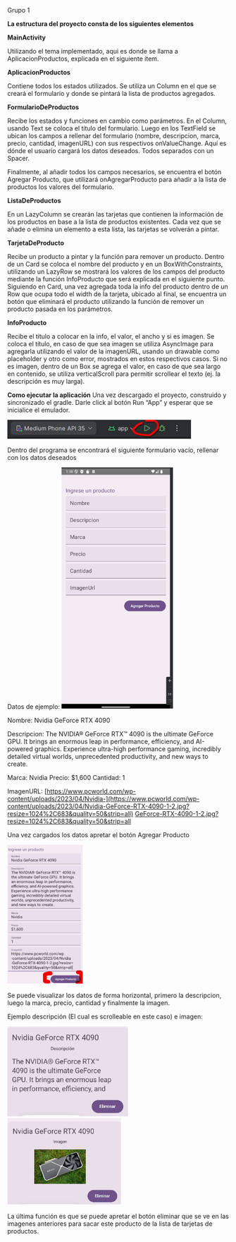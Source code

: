﻿Grupo 1

**La estructura del proyecto consta de los siguientes elementos**

**MainActivity**

Utilizando el tema implementado, aqui es donde se llama a AplicacionProductos, explicada en el siguiente ítem.

**AplicacionProductos**

Contiene todos los estados utilizados. Se utiliza un Column en el que se creará el formulario y donde se pintará la lista de productos agregados. 

**FormularioDeProductos**

Recibe los estados y funciones en cambio como parámetros. En el Column, usando Text se coloca el título del formulario. Luego en los TextField se ubican los campos a rellenar del formulario (nombre, descripcion, marca, precio, cantidad, imagenURL) con sus respectivos onValueChange. Aquí es dónde el usuario cargará los datos deseados. Todos separados con un Spacer. 

Finalmente, al añadir todos los campos necesarios, se encuentra el botón Agregar Producto, que utilizará onAgregarProducto para añadir a la lista de productos los valores del formulario. 

**ListaDeProductos**

En un LazyColumn se crearán las tarjetas que contienen la información de los productos en base a la lista de productos existentes. Cada vez que se añade o elimina un elemento a esta lista, las tarjetas se volverán a pintar. 

**TarjetaDeProducto**

Recibe un producto a pintar y la función para remover un producto. Dentro de un Card se coloca el nombre del producto y en un BoxWithConstraints, utilizando un LazyRow se mostrará los valores de los campos del producto mediante la función InfoProducto que será explicada en el siguiente punto. Siguiendo en Card, una vez agregada toda la info del producto dentro de un Row que ocupa todo el width de la tarjeta, ubicado al final, se encuentra un botón que eliminará el producto utilizando la función de remover un producto pasada en los parámetros. 

**InfoProducto**

Recibe el titulo a colocar en la info, el valor, el ancho y si es imagen. Se coloca el título, en caso de que sea imagen se utiliza AsyncImage para agregarla utilizando el valor de la imagenURL, usando un drawable como placeholder y otro como error, mostrados en estos respectivos casos. Si no es imagen, dentro de un Box se agrega el valor, en caso de que sea largo en contenido, se utiliza verticalScroll para permitir scrollear el texto (ej. la descripción es muy larga). 

**Como ejecutar la aplicación** Una vez descargado el proyecto, construido y sincronizado el gradle. Darle click al botón Run “App” y esperar que se inicialice el emulador. 

![](./imgREADME/Aspose.Words.9847ca62-0ac3-492e-a715-afa588a11b51.001.png)

Dentro del programa se encontrará el siguiente formulario vacío, rellenar con los datos deseados

Datos de ejemplo: ![](./imgREADME/Aspose.Words.9847ca62-0ac3-492e-a715-afa588a11b51.002.png)

Nombre: Nvidia GeForce RTX 4090 

Descripcion: The NVIDIA® GeForce RTX™ 4090 is the ultimate  GeForce GPU. It brings an enormous leap in performance, efficiency, and AI-powered graphics. Experience ultra-high performance gaming, incredibly detailed virtual worlds, unprecedented productivity, and new ways to create. 

Marca: Nvidia Precio: $1,600 Cantidad: 1 

ImagenURL:  [https://www.pcworld.com/wp-content/uploads/2023/04/Nvidia-](https://www.pcworld.com/wp-content/uploads/2023/04/Nvidia-GeForce-RTX-4090-1-2.jpg?resize=1024%2C683&quality=50&strip=all) [GeForce-RTX-4090-1-2.jpg?](https://www.pcworld.com/wp-content/uploads/2023/04/Nvidia-GeForce-RTX-4090-1-2.jpg?resize=1024%2C683&quality=50&strip=all) [resize=1024%2C683&quality=50&strip=all](https://www.pcworld.com/wp-content/uploads/2023/04/Nvidia-GeForce-RTX-4090-1-2.jpg?resize=1024%2C683&quality=50&strip=all) 

Una vez cargados los datos apretar el botón Agregar Producto

![](./imgREADME/Aspose.Words.9847ca62-0ac3-492e-a715-afa588a11b51.003.png)

Se puede visualizar los datos de forma horizontal, primero la descripcion, luego la marca, precio, cantidad y finalmente la imagen. 

Ejemplo descripción (El cual es scrolleable en este caso) e imagen: 

![](./imgREADME/Aspose.Words.9847ca62-0ac3-492e-a715-afa588a11b51.004.png) ![](./imgREADME/Aspose.Words.9847ca62-0ac3-492e-a715-afa588a11b51.005.png)

La última función es que se puede apretar el botón eliminar que se ve en las imagenes anteriores para sacar este producto de la lista de tarjetas de productos. 
